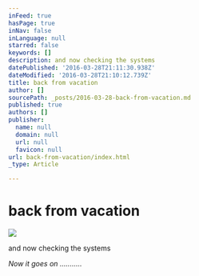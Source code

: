 ```yaml
---
inFeed: true
hasPage: true
inNav: false
inLanguage: null
starred: false
keywords: []
description: and now checking the systems
datePublished: '2016-03-28T21:11:30.938Z'
dateModified: '2016-03-28T21:10:12.739Z'
title: back from vacation
author: []
sourcePath: _posts/2016-03-28-back-from-vacation.md
published: true
authors: []
publisher:
  name: null
  domain: null
  url: null
  favicon: null
url: back-from-vacation/index.html
_type: Article

---
```

# back from vacation
![](https://the-grid-user-content.s3-us-west-2.amazonaws.com/0812a398-b25b-4fef-9211-e6d487ef4bcb.jpg)

and now checking the systems

_Now it goes on ..........._